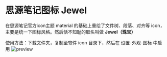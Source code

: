# 思源笔记图标 Jewel

在思源笔记官方icon主题 material 的基础上重绘了文件树、段落、对齐等 icon，主要是统一下图标风格。然后恬不知耻的取名叫做 **Jewel（珠宝）**

使用方法：下载文件夹，复制至软件 icon 目录下，然后在 设置-外观-图标 中启用
![preview](https://raw.githubusercontent.com/langzhou/siyuan-note/main/jewel/preview.png)
